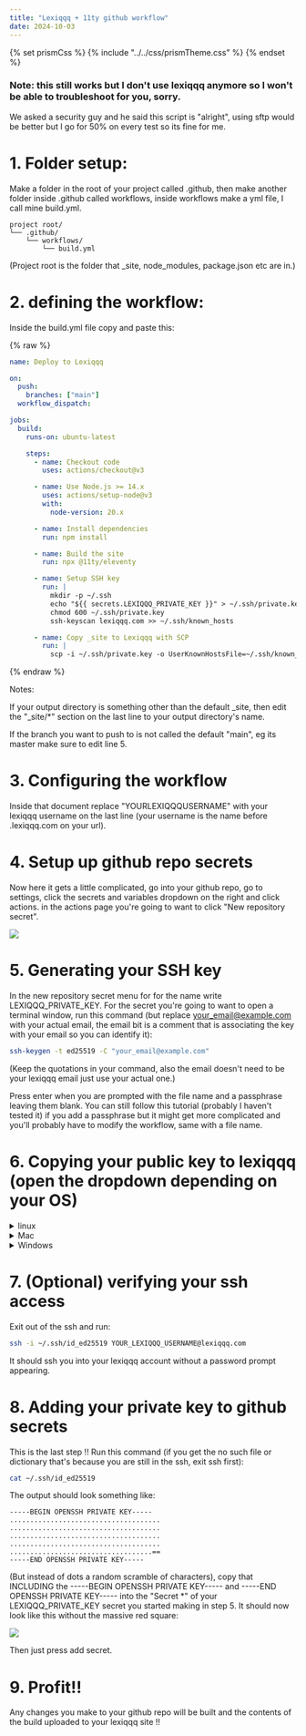 ```yaml
---
title: "Lexiqqq + 11ty github workflow"
date: 2024-10-03
---
```


{% set prismCss %} {% include "../../css/prismTheme.css" %} {% endset %}
<style>
    {{ prismCss | cssmin | safe }}
</style>

### Note: this still works but I don't use lexiqqq anymore so I won't be able to troubleshoot for you, sorry.

We asked a security guy and he said this script is "alright", using sftp would be better but I go for 50% on every test so its fine for me.

# 1. Folder setup:

Make a folder in the root of your project called .github, then make another folder inside .github called workflows, inside workflows make a yml file, I call mine build.yml.

```
project root/
└── .github/
    └── workflows/
        └── build.yml
```

(Project root is the folder that _site, node_modules, package.json etc are in.)

# 2. defining the workflow:

Inside the build.yml file copy and paste this:

{% raw %}
```yml
name: Deploy to Lexiqqq

on:
  push:
    branches: ["main"]
  workflow_dispatch:

jobs:
  build:
    runs-on: ubuntu-latest

    steps:
      - name: Checkout code
        uses: actions/checkout@v3

      - name: Use Node.js >= 14.x
        uses: actions/setup-node@v3
        with:
          node-version: 20.x

      - name: Install dependencies
        run: npm install

      - name: Build the site
        run: npx @11ty/eleventy

      - name: Setup SSH key
        run: |
          mkdir -p ~/.ssh
          echo "${{ secrets.LEXIQQQ_PRIVATE_KEY }}" > ~/.ssh/private.key
          chmod 600 ~/.ssh/private.key
          ssh-keyscan lexiqqq.com >> ~/.ssh/known_hosts

      - name: Copy _site to Lexiqqq with SCP
        run: |
          scp -i ~/.ssh/private.key -o UserKnownHostsFile=~/.ssh/known_hosts -o StrictHostKeyChecking=no -r _site/* YOURLEXIQQQUSERNAME@lexiqqq.com:/home/YOURLEXIQQQUSERNAME/public_html/
```
{% endraw %}

Notes: 

If your output directory is something other than the default _site, then edit the "_site/*" section on the last line to your output directory's name.

If the branch you want to push to is not called the default "main", eg its master make sure to edit line 5.

# 3. Configuring the workflow

Inside that document replace "YOURLEXIQQQUSERNAME" with your lexiqqq username on the last line (your username is the name before .lexiqqq.com on your url).

# 4. Setup up github repo secrets

Now here it gets a little complicated, go into your github repo, go to settings, click the secrets and variables dropdown on the right and click actions. in the actions page you're going to want to click "New repository secret".

![](https://I.imgur.com/3JxV4Eq.png)

# 5. Generating your SSH key

In the new repository secret menu for for the name write LEXIQQQ_PRIVATE_KEY. For the secret you're going to want to open a terminal window, run this command (but replace your_email@example.com with your actual email, the email bit is a comment that is associating the key with your email so you can identify it):

```bash
ssh-keygen -t ed25519 -C "your_email@example.com"
```

(Keep the quotations in your command, also the email doesn't need to be your lexiqqq email just use your actual one.)

Press enter when you are prompted with the file name and a passphrase leaving them blank. You can still follow this tutorial (probably I haven't tested it) if you add a passphrase but it might get more complicated and you'll probably have to modify the workflow, same with a file name. 


# 6. Copying your public key to lexiqqq (open the dropdown depending on your OS)

<details>
<summary><p style="display: inline;">linux</p></summary>

Run this command that copies your public key (specified with the .pub) to your lexiqqq server, make sure to add your lexiqqq username instead of just leaving it as "YOURLEXIQQQUSERNAME" before running this command!

```bash
ssh-copy-id -i ~/.ssh/id_ed25519.pub YOURLEXIQQQUSERNAME@lexiqqq.com
```

</details>

<details>
<summary><p style="display: inline;">Mac</p></summary>

If you're on mac you may need to run this first:

```bash
brew install ssh-copy-id
```

Then run this command which copies your public key (specified with the .pub) to your lexiqqq server, make sure to add your lexiqqq username instead of just leaving it as "YOURLEXIQQQUSERNAME" before running this command!

```bash
ssh-copy-id -i ~/.ssh/id_ed25519.pub YOURLEXIQQQUSERNAME@lexiqqq.com
```

(This is untested, if youre on Mac and this works please tell me!! If this doesn't work just use the windows option it should work universally).

</details>

<details>
<summary><p style="display: inline;">Windows</p></summary>

Run this in a terminal and copy its output:

```bash
cat ~/.ssh/id_ed25519.pub
```

What you copied should look something like this:

```
ssh-ed25519 AAAAC3NzaC1lZDI1NTE5AAAAIDbKm9EjflQkNtlb7vTud7XmMfObOlTFOupKtFHzrjJk your_email@example.com
```

Next ssh into lexiqqq in a terminal with this command:

```bash
ssh YOUR_USERNAME@lexiqqq.com
```

This should prompt you to enter your lexiqqq password, do it.

Once you've logged run this:

```bash
mkdir -p ~/.ssh
```

Then run:

```bash
echo "YOUR_SSH_KEY" > ~/.ssh/authorized_keys
```

(Paste the ssh key that you just copied to your clipboard into the YOUR_SSH_KEY spot.)

Then run:

```bash
chmod 600 ~/.ssh/authorized_keys
```

and:

```bash
chmod 700 ~/.ssh
```

This is giving authorized_keys read and write permissions and giving the ssh directory read, write and execute permissions.
</details>

# 7. (Optional) verifying your ssh access

Exit out of the ssh and run:

```bash
ssh -i ~/.ssh/id_ed25519 YOUR_LEXIQQQ_USERNAME@lexiqqq.com
```

It should ssh you into your lexiqqq account without a password prompt appearing.

# 8. Adding your private key to github secrets

This is the last step !! Run this command (if you get the no such file or dictionary that's because you are still in the ssh, exit ssh first):

```bash
cat ~/.ssh/id_ed25519
```

The output should look something like:

```
-----BEGIN OPENSSH PRIVATE KEY-----
.....................................
.....................................
.....................................
.....................................
...................................==
-----END OPENSSH PRIVATE KEY-----
```

(But instead of dots a random scramble of characters), copy that INCLUDING the -----BEGIN OPENSSH PRIVATE KEY----- and -----END OPENSSH PRIVATE KEY----- into the "Secret *" of your LEXIQQQ_PRIVATE_KEY secret you started making in step 5. It should now look like this without the massive red square:

![](https://I.imgur.com/tpaisrn.png)

Then just press add secret.

# 9. Profit!!

Any changes you make to your github repo will be built and the contents of the build uploaded to your lexiqqq site !!